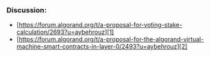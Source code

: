 
### Discussion:

- [https://forum.algorand.org/t/a-proposal-for-voting-stake-calculation/2693?u=aybehrouz][1]
- [https://forum.algorand.org/t/a-proposal-for-the-algorand-virtual-machine-smart-contracts-in-layer-0/2493?u=aybehrouz][2]

[1]: https://forum.algorand.org/t/a-proposal-for-voting-stake-calculation/2693?u=aybehrouz

[2]: https://forum.algorand.org/t/a-proposal-for-the-algorand-virtual-machine-smart-contracts-in-layer-0/2493?u=aybehrouz


<!---
*α* =  − ln (1 − *M*<sub>*n* + *k*</sub>/*X*) / *n*
<img src="https://render.githubusercontent.com/render/math?math=e^{i \pi} = -1">
h<sub>&theta;</sub>(x) = &pi;<sub>o</sub> x + &theta;<sub>1</sub>x
--->
